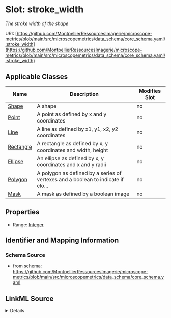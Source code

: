 # Slot: stroke_width


_The stroke width of the shape_



URI: [https://github.com/MontpellierRessourcesImagerie/microscope-metrics/blob/main/src/microscopemetrics/data_schema/core_schema.yaml/:stroke_width](https://github.com/MontpellierRessourcesImagerie/microscope-metrics/blob/main/src/microscopemetrics/data_schema/core_schema.yaml/:stroke_width)



<!-- no inheritance hierarchy -->




## Applicable Classes

| Name | Description | Modifies Slot |
| --- | --- | --- |
[Shape](Shape.md) | A shape |  no  |
[Point](Point.md) | A point as defined by x and y coordinates |  no  |
[Line](Line.md) | A line as defined by x1, y1, x2, y2 coordinates |  no  |
[Rectangle](Rectangle.md) | A rectangle as defined by x, y coordinates and width, height |  no  |
[Ellipse](Ellipse.md) | An ellipse as defined by x, y coordinates and x and y radii |  no  |
[Polygon](Polygon.md) | A polygon as defined by a series of vertexes and a boolean to indicate if clo... |  no  |
[Mask](Mask.md) | A mask as defined by a boolean image |  no  |







## Properties

* Range: [Integer](Integer.md)





## Identifier and Mapping Information







### Schema Source


* from schema: https://github.com/MontpellierRessourcesImagerie/microscope-metrics/blob/main/src/microscopemetrics/data_schema/core_schema.yaml




## LinkML Source

<details>
```yaml
name: stroke_width
description: The stroke width of the shape
from_schema: https://github.com/MontpellierRessourcesImagerie/microscope-metrics/blob/main/src/microscopemetrics/data_schema/core_schema.yaml
rank: 1000
ifabsent: int(1)
alias: stroke_width
owner: Shape
domain_of:
- Shape
range: integer
required: false

```
</details>